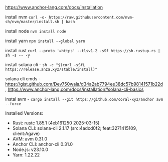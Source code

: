 https://www.anchor-lang.com/docs/installation


install nvm ```curl -o- https://raw.githubusercontent.com/nvm-sh/nvm/master/install.sh | bash```

install node ```nvm install node```

install yarn ```npm install --global yarn```

install rust ```curl --proto '=https' --tlsv1.2 -sSf https://sh.rustup.rs | sh -s -- -y```

install solana cli - ```sh -c "$(curl -sSfL https://release.anza.xyz/stable/install)"```

solana cli cmds - https://gist.github.com/Dev750wala/d34a2ab7794ee38dc57b98141571b22d , https://www.anchor-lang.com/docs/installation#solana-cli-basics

instal avm - ```cargo install --git https://github.com/coral-xyz/anchor avm --force```

Installed Versions:
- Rust: rustc 1.85.1 (4eb161250 2025-03-15)
- Solana CLI: solana-cli 2.1.17 (src:4adcd0f2; feat:3271415109, client:Agave)
- AVM: avm 0.31.0
- Anchor CLI: anchor-cli 0.31.0
- Node.js: v23.10.0
- Yarn: 1.22.22
